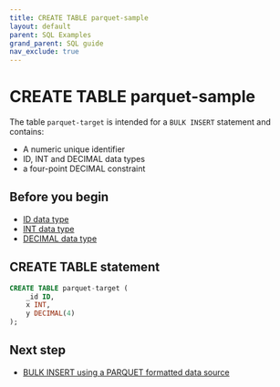 ```yaml
---
title: CREATE TABLE parquet-sample
layout: default
parent: SQL Examples
grand_parent: SQL guide
nav_exclude: true
---
```


# CREATE TABLE parquet-sample

The table `parquet-target` is intended for a `BULK INSERT` statement and contains:
* A numeric unique identifier
* ID, INT and DECIMAL data types
* a four-point DECIMAL constraint

## Before you begin

* [ID data type](/docs/sql-guide/data-types/data-type-id)
* [INT data type](/docs/sql-guide/data-types/data-type-int)
* [DECIMAL data type](/docs/sql-guide/data-types/data-type-decimal)

## CREATE TABLE statement

```sql
CREATE TABLE parquet-target (
    _id ID,
    x INT,
    y DECIMAL(4)
);
```

## Next step

* [BULK INSERT using a PARQUET formatted data source](/docs/sql-guide/examples/sql-eg-insert/sql-eg-insert-bulk-parquet-target)

